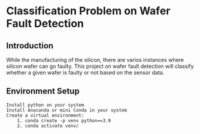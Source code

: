 # Classification Problem on Wafer Fault Detection

## Introduction
While the manufacturing of the silicon, there are varios instances where silicon wafer can go faulty. This project on wafer fault detection will classify whether a given wafer is faulty or not based on the sensor data.

## Environment Setup
    Install python on your system
    Install Anaconda or mini Conda in your system
    Create a virtual environment:
        1. conda create -p venv python==3.9
        2. conda activate venv/ 